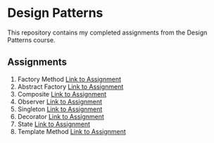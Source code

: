 # Design Patterns

This repository contains my completed assignments from the Design Patterns course.

## Assignments

1. Factory Method [Link to Assignment](/src/main/java/factory_method/)
2. Abstract Factory [Link to Assignment](src\main\java\abstract_factory)
3. Composite [Link to Assignment](src\main\java\composite)
4. Observer [Link to Assignment](src\main\java\observer)
5. Singleton [Link to Assignment](src\main\java\singleton)
6. Decorator [Link to Assignment](src\main\java\decorator)
7. State [Link to Assignment](src\main\java\state)
8. Template Method [Link to Assignment](src\main\java\template_method)
